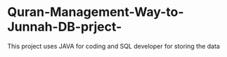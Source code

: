 # Quran-Management-Way-to-Junnah-DB-prject-
This project uses JAVA for coding and SQL developer for storing the data
